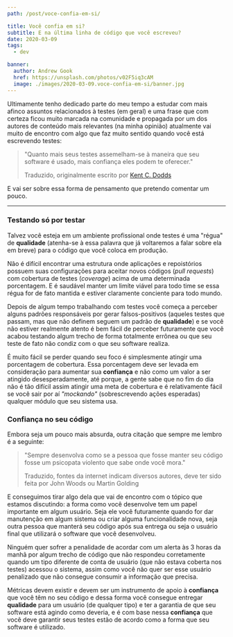 ```yaml
---
path: /post/voce-confia-em-si/

title: Você confia em si?
subtitle: E na última linha de código que você escreveu?
date: 2020-03-09
tags:
  - dev

banner:
  author: Andrew Gook
  href: https://unsplash.com/photos/v02F5iq3cAM
  image: ./images/2020-03-09.voce-confia-em-si/banner.jpg
---
```


Ultimamente tenho dedicado parte do meu tempo a estudar com mais afinco assuntos relacionados à testes (em geral) e uma frase que com certeza ficou muito marcada na comunidade e propagada por um dos autores de conteúdo mais relevantes (na minha opinião) atualmente vai muito de encontro com algo que faz muito sentido quando você está escrevendo testes:

> "Quanto mais seus testes assemelham-se à maneira que seu software é usado, mais confiança eles podem te oferecer."
>
> Traduzido, originalmente escrito por <a href="https://twitter.com/kentcdodds/status/977018512689455106" target="_blank">Kent C. Dodds</a>

E vai ser sobre essa forma de pensamento que pretendo comentar um pouco.

---

### Testando só por testar
Talvez você esteja em um ambiente profissional onde testes é uma "régua" de **qualidade** (atenha-se à essa palavra que já voltaremos a falar sobre ela em breve) para o código que você coloca em produção.

Não é difícil encontrar uma estrutura onde aplicações e repoistórios possuem suas configurações para aceitar novos códigos (*pull requests*) com cobertura de testes (*coverage*) acima de uma determinada porcentagem. E é saudável manter um limíte viável para todo time se essa régua for de fato mantida e estiver claramente conciente para todo mundo.

Depois de algum tempo trabalhando com testes você começa a perceber alguns padrões responsáveis por gerar falsos-positivos (aqueles testes que passam, mas que não definem seguem um padrão de **qualidade**) e se você não estiver realmente atento é bem fácil de perceber futuramente que você acabou testando algum trecho de forma totalmente errônea ou que seu teste de fato não condiz com o que seu software realiza.

É muito fácil se perder quando seu foco é simplesmente atingir uma porcentagem de cobertura.
Essa porcentagem deve ser levada em consideração para aumentar sua **confiança** e não como um valor a ser atingido desesperadamente, até porque, a gente sabe que no fim do dia não é tão difícil assim atingir uma meta de cobertura e é relativamente fácil se você sair por aí *"mockando"* (sobrescrevendo ações esperadas) qualquer módulo que seu sistema usa.

### Confiança no seu código
Embora seja um pouco mais absurda, outra citação que sempre me lembro é a seguinte:

> "Sempre desenvolva como se a pessoa que fosse manter seu código fosse um psicopata violento que sabe onde você mora."
>
> Traduzido, fontes da internet indicam diversos autores, deve ter sido feita por John Woods ou Martin Golding

E conseguimos tirar algo dela que vai de encontro com o tópico que estamos discutindo: a forma como você desenvolve tem um papel importante em algum usuário.
Seja ele você futuramente quando for dar manutenção em algum sistema ou criar alguma funcionalidade nova, seja outra pessoa que manterá seu código após sua entrega ou seja o usuário final que utilizará o software que você desenvolveu.

Ninguém quer sofrer a penalidade de acordar com um alerta às 3 horas da manhã por algum trecho de código que não respondeu corretamente quando um tipo diferente de conta de usuário (que não estava coberta nos testes) acessou o sistema, assim como você não quer ser esse usuário penalizado que não consegue consumir a informação que precisa.

Métricas devem existir e devem ser um instrumento de apoio à **confiança** que você têm no seu código e dessa forma você consegue entregar **qualidade** para um usuário (de qualquer tipo) e ter a garantia de que seu software está agindo como deveria, e é com base nessa **confiança** que você deve garantir seus testes estão de acordo como a forma que seu software é utilizado.
